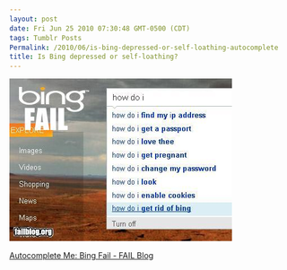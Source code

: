 ```yaml
---
layout: post
date: Fri Jun 25 2010 07:30:48 GMT-0500 (CDT)
tags: Tumblr Posts
Permalink: /2010/06/is-bing-depressed-or-self-loathing-autocomplete
title: Is Bing depressed or self-loathing?
---
```


![](/public/assets/tumblr/tumblr_l4klfdHmC01qa4klho1_400.jpg)

[Autocomplete Me: Bing Fail - FAIL Blog](http://failblog.org/2010/06/24/epic-fail-photos-bing-fail/?utm_source=feedburner&utm_medium=feed&utm_campaign=Feed%3A+failblog+%28The+FAIL+Blog+-+Fail+Pictures+%26+Videos+at+Failblog.ORG%29&utm_content=Google+Reader)
